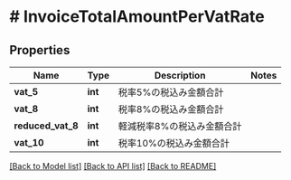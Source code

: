 # # InvoiceTotalAmountPerVatRate

## Properties

Name | Type | Description | Notes
------------ | ------------- | ------------- | -------------
**vat_5** | **int** | 税率5%の税込み金額合計 | 
**vat_8** | **int** | 税率8%の税込み金額合計 | 
**reduced_vat_8** | **int** | 軽減税率8%の税込み金額合計 | 
**vat_10** | **int** | 税率10%の税込み金額合計 | 

[[Back to Model list]](../../README.md#documentation-for-models) [[Back to API list]](../../README.md#documentation-for-api-endpoints) [[Back to README]](../../README.md)


